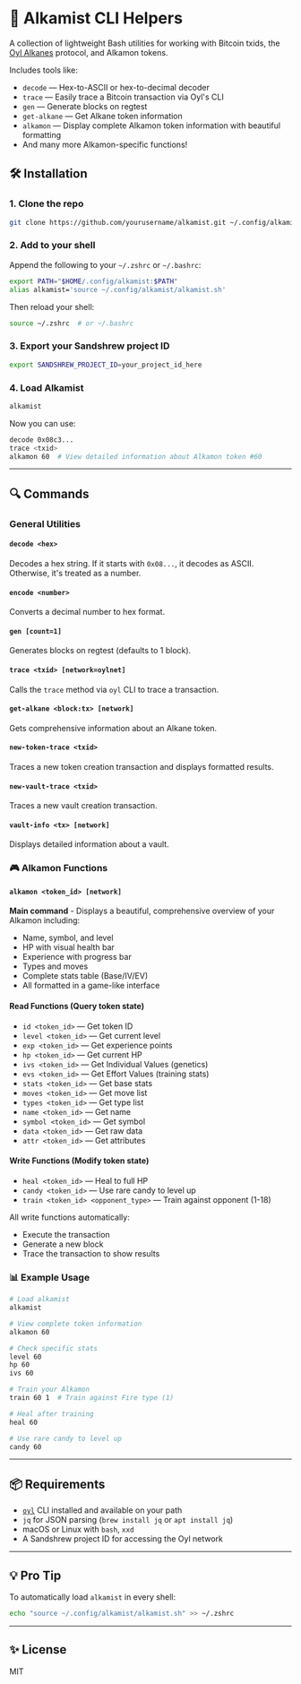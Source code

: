 # 🧪 Alkamist CLI Helpers 

A collection of lightweight Bash utilities for working with Bitcoin txids, the [Oyl Alkanes](https://alkanes.build) protocol, and Alkamon tokens.

Includes tools like:

- `decode` — Hex-to-ASCII or hex-to-decimal decoder
- `trace` — Easily trace a Bitcoin transaction via Oyl's CLI
- `gen` — Generate blocks on regtest
- `get-alkane` — Get Alkane token information
- `alkamon` — Display complete Alkamon token information with beautiful formatting
- And many more Alkamon-specific functions!

## 🛠️ Installation

### 1. Clone the repo

```bash
git clone https://github.com/yourusername/alkamist.git ~/.config/alkamist
````

### 2. Add to your shell

Append the following to your `~/.zshrc` or `~/.bashrc`:

```bash
export PATH="$HOME/.config/alkamist:$PATH"
alias alkamist='source ~/.config/alkamist/alkamist.sh'
```

Then reload your shell:

```bash
source ~/.zshrc  # or ~/.bashrc
```

### 3. Export your Sandshrew project ID

```bash
export SANDSHREW_PROJECT_ID=your_project_id_here
```

### 4. Load Alkamist

```bash
alkamist
```

Now you can use:

```bash
decode 0x08c3...
trace <txid>
alkamon 60  # View detailed information about Alkamon token #60
```

---

## 🔍 Commands

### General Utilities

#### `decode <hex>`
Decodes a hex string. If it starts with `0x08...`, it decodes as ASCII. Otherwise, it's treated as a number.

#### `encode <number>`
Converts a decimal number to hex format.

#### `gen [count=1]`
Generates blocks on regtest (defaults to 1 block).

#### `trace <txid> [network=oylnet]`
Calls the `trace` method via `oyl` CLI to trace a transaction.

#### `get-alkane <block:tx> [network]`
Gets comprehensive information about an Alkane token.

#### `new-token-trace <txid>`
Traces a new token creation transaction and displays formatted results.

#### `new-vault-trace <txid>`
Traces a new vault creation transaction.

#### `vault-info <tx> [network]`
Displays detailed information about a vault.

### 🎮 Alkamon Functions

#### `alkamon <token_id> [network]`
**Main command** - Displays a beautiful, comprehensive overview of your Alkamon including:
- Name, symbol, and level
- HP with visual health bar
- Experience with progress bar
- Types and moves
- Complete stats table (Base/IV/EV)
- All formatted in a game-like interface

#### Read Functions (Query token state)
- `id <token_id>` — Get token ID
- `level <token_id>` — Get current level
- `exp <token_id>` — Get experience points
- `hp <token_id>` — Get current HP
- `ivs <token_id>` — Get Individual Values (genetics)
- `evs <token_id>` — Get Effort Values (training stats)
- `stats <token_id>` — Get base stats
- `moves <token_id>` — Get move list
- `types <token_id>` — Get type list
- `name <token_id>` — Get name
- `symbol <token_id>` — Get symbol
- `data <token_id>` — Get raw data
- `attr <token_id>` — Get attributes

#### Write Functions (Modify token state)
- `heal <token_id>` — Heal to full HP
- `candy <token_id>` — Use rare candy to level up
- `train <token_id> <opponent_type>` — Train against opponent (1-18)

All write functions automatically:
- Execute the transaction
- Generate a new block
- Trace the transaction to show results

### 📊 Example Usage

```bash
# Load alkamist
alkamist

# View complete token information
alkamon 60

# Check specific stats
level 60
hp 60
ivs 60

# Train your Alkamon
train 60 1  # Train against Fire type (1)

# Heal after training
heal 60

# Use rare candy to level up
candy 60
```

---

## 📦 Requirements

* [`oyl`](https://github.com/Oyl-Wallet/oyl-sdk) CLI installed and available on your path
* `jq` for JSON parsing (`brew install jq` or `apt install jq`)
* macOS or Linux with `bash`, `xxd`
* A Sandshrew project ID for accessing the Oyl network

---

## 💡 Pro Tip

To automatically load `alkamist` in every shell:

```bash
echo "source ~/.config/alkamist/alkamist.sh" >> ~/.zshrc
```

---

## ✨ License

MIT

